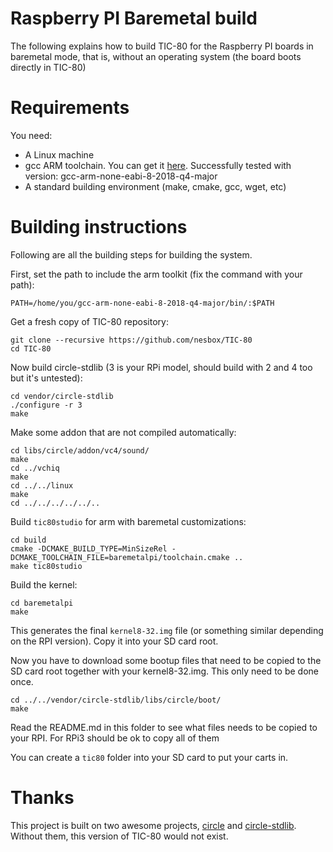 
# Raspberry PI Baremetal build

The following explains how to build TIC-80 for the Raspberry PI boards in baremetal mode, that is, without an operating system (the board boots directly in TIC-80)

# Requirements

You need:

- A Linux machine
- gcc ARM toolchain. You can get it [here](https://developer.arm.com/tools-and-software/open-source-software/developer-tools/gnu-toolchain/gnu-rm/downloads). Successfully tested with version: gcc-arm-none-eabi-8-2018-q4-major
- A standard building environment (make, cmake, gcc, wget, etc)

# Building instructions

Following are all the building steps for building the system.

First, set the path to include the arm toolkit (fix the command with your path):

```
PATH=/home/you/gcc-arm-none-eabi-8-2018-q4-major/bin/:$PATH
```

Get a fresh copy of TIC-80 repository:

```
git clone --recursive https://github.com/nesbox/TIC-80
cd TIC-80
```

Now build circle-stdlib (3 is your RPi model, should build with 2 and 4 too but it's untested):

```
cd vendor/circle-stdlib
./configure -r 3
make
```

Make some addon that are not compiled automatically:

```
cd libs/circle/addon/vc4/sound/
make
cd ../vchiq
make
cd ../../linux
make
cd ../../../../../..
```

Build `tic80studio` for arm with baremetal customizations:

```
cd build
cmake -DCMAKE_BUILD_TYPE=MinSizeRel -DCMAKE_TOOLCHAIN_FILE=baremetalpi/toolchain.cmake ..
make tic80studio
```

Build the kernel:

```
cd baremetalpi
make
```

This generates the final `kernel8-32.img` file (or something similar depending on the RPI version). Copy it into your SD card root.

Now you have to download some bootup files that need to be copied to the SD card root together with your kernel8-32.img. This only need to be done once.

```
cd ../../vendor/circle-stdlib/libs/circle/boot/
make
```

Read the README.md in this folder to see what files needs to be copied to your RPI. For RPi3 should be ok to copy all of them

You can create a `tic80` folder into your SD card to put your carts in.

# Thanks

This project is built on two awesome projects, [circle](https://github.com/rsta2/circle) and [circle-stdlib](https://github.com/smuehlst/circle-stdlib). Without them, this version of TIC-80 would not exist.

